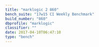 ```yaml
---
title: "marklogic 2 860"
bench_suite: "17w15 CI Weekly Benchmark"
build_number: "860"
dbprofile: "marklogic"
classifier: ""
date: 2017-04-10T06:47:10
type: "bench"
---
```

